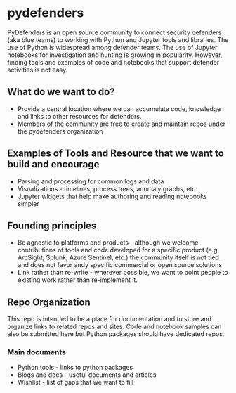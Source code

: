 # pydefenders

PyDefenders is an open source community to connect security defenders (aka blue teams) to working with Python and Jupyter tools and libraries. The use of Python is widespread among defender teams. The use of Jupyter notebooks for investigation and hunting is growing in popularity. However, finding tools and examples of code and notebooks that support defender activities is not easy.

## What do we want to do?

- Provide a central location where we can accumulate code, knowledge and links to other resources for defenders.
- Members of the community are free to create and maintain repos under the pydefenders organization

## Examples of Tools and Resource that we want to build and encourage

- Parsing and processing for common logs and data
- Visualizations - timelines, process trees, anomaly graphs, etc.
- Jupyter widgets that help make authoring and reading notebooks simpler

## Founding principles
- Be agnostic to platforms and products - although we welcome contributions of tools and code developed for a specific product (e.g. ArcSight, Splunk, Azure Sentinel, etc.) the community itself is not tied and does not favor andy specific commercial or open source solutions.
- Link rather than re-write - wherever possible, we want to point people to existing work rather than re-implement it.

## Repo Organization
This repo is intended to be a place for documentation and to store and organize links to related repos and sites. Code and notebook samples can also be submitted here but Python packages should have dedicated repos. 

### Main documents

- Python tools - links to python packages
- Blogs and docs - useful documents and articles
- Wishlist - list of gaps that we want to fill
